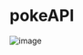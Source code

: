 # pokeAPI

![image](https://user-images.githubusercontent.com/49110761/152251571-73efb24e-4b19-4fca-a466-21c975402ee7.png)
